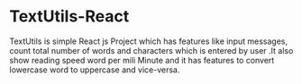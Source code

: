 # TextUtils-React
TextUtils is simple React js Project which has features like input messages, count total number of words and characters which is entered by user .It also show reading speed word per mili Minute and it has features to convert lowercase word to uppercase and vice-versa.

